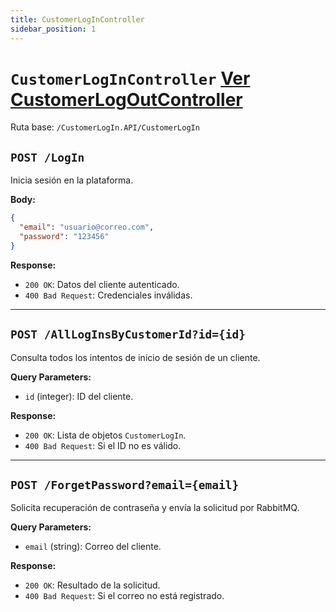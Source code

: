 ```yaml
---
title: CustomerLogInController
sidebar_position: 1
---
```


# `CustomerLogInController`                                                                         [Ver CustomerLogOutController](customerlogout-controller.md)

Ruta base: `/CustomerLogIn.API/CustomerLogIn`

## `POST /LogIn`

Inicia sesión en la plataforma.

**Body:**
```json
{
  "email": "usuario@correo.com",
  "password": "123456"
}
```

**Response:**
- `200 OK`: Datos del cliente autenticado.
- `400 Bad Request`: Credenciales inválidas.

---

## `POST /AllLogInsByCustomerId?id={id}`

Consulta todos los intentos de inicio de sesión de un cliente.

**Query Parameters:**
- `id` (integer): ID del cliente.

**Response:**
- `200 OK`: Lista de objetos `CustomerLogIn`.
- `400 Bad Request`: Si el ID no es válido.

---

## `POST /ForgetPassword?email={email}`

Solicita recuperación de contraseña y envía la solicitud por RabbitMQ.

**Query Parameters:**
- `email` (string): Correo del cliente.

**Response:**
- `200 OK`: Resultado de la solicitud.
- `400 Bad Request`: Si el correo no está registrado.
